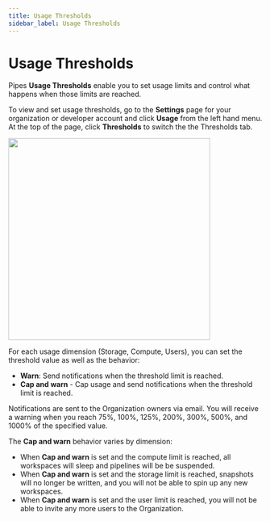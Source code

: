 ```yaml
---
title: Usage Thresholds
sidebar_label: Usage Thresholds
---
```


# Usage Thresholds

Pipes **Usage Thresholds** enable you to set usage limits and control what happens when those limits are reached.

To view and set usage thresholds, go to the **Settings** page for your organization or developer account and click **Usage** from the left
hand menu. At the top of the page, click **Thresholds** to switch the the Thresholds tab.

<img src="/images/docs/pipes/pipes_identity_usage_thresholds.png" width="400pt"/>
<br />


For each usage dimension (Storage, Compute, Users), you can set the threshold value as well as the behavior:
- **Warn**:  Send notifications when the threshold limit is reached.
- **Cap and warn** - Cap usage and send notifications when the threshold limit is reached.

Notifications are sent to the Organization owners via email. You will receive a warning when you reach 75%, 100%, 125%, 200%, 300%, 500%, and 1000% of the specified value.


The **Cap and warn** behavior varies by dimension:
- When **Cap and warn** is set and the compute limit is reached, all workspaces will sleep and pipelines will be be suspended.
- When **Cap and warn** is set and the storage limit is reached, snapshots will no longer be written, and you will not be able to spin up any new workspaces.
- When **Cap and warn** is set and the user limit is reached, you will not be able to invite any more users to the Organization.



